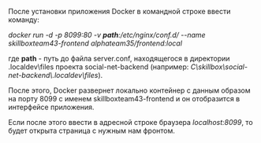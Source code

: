 После установки приложения Docker в командной строке ввести команду:

*docker run -d -p 8099:80 -v **path**:/etc/nginx/conf.d/ --name skillboxteam43-frontend alphateam35/frontend:local*

где **path** - путь до файла server.conf, находящегося в директории .localdev\files проекта social-net-backend (например: *С\skillbox\social-net-backend\\.localdev\files*).

После этого, Docker развернет локально контейнер с данным образом на порту 8099 с именем skillboxteam43-frontend и он отобразится в интерфейсе приложения.

Если после этого ввести в адресной строке браузера *localhost:8099*, то будет открыта страница с нужным нам фронтом.